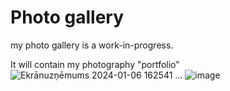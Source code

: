 # Photo gallery
my photo gallery is a work-in-progress.

It will contain my photography "portfolio"
![Ekrānuzņēmums 2024-01-06 162541](https://github.com/amixaam/photo-gallery/assets/60570885/fcb4c1d1-fa67-4ad8-91b7-79b581114cdb)
...
![image](https://github.com/amixaam/photo-gallery/assets/60570885/bec8c524-d022-426a-983e-935bd13397ad)
